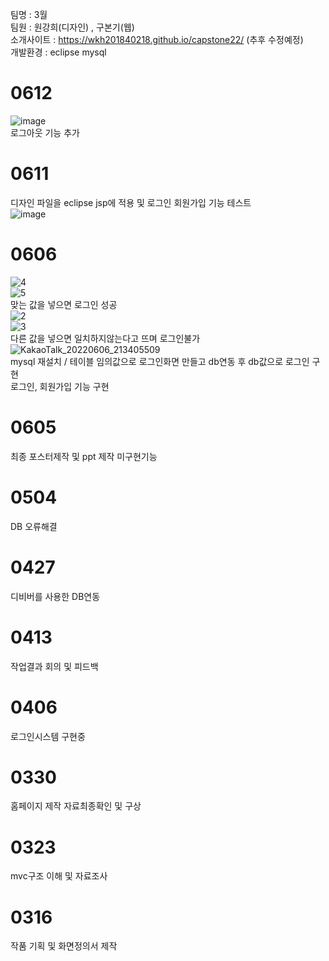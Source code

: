 팀명 : 3월<br />
팀원 : 원강희(디자인) , 구본기(웹) <br />
소개사이트 : https://wkh201840218.github.io/capstone22/ (추후 수정예정) <br />
개발환경 : eclipse mysql

# 0612
![image](https://user-images.githubusercontent.com/79895929/173221840-c348af0c-7a7e-4b90-9634-0ef85636ddc5.png) <br />
로그아웃 기능 추가

# 0611

디자인 파일을 eclipse jsp에 적용 및 로그인 회원가입 기능 테스트 <br />
![image](https://user-images.githubusercontent.com/79895929/173181275-ab2d64c4-12c5-4faf-a7d0-db587663d61b.png) <br />


# 0606
![4](https://user-images.githubusercontent.com/79895929/172161842-09879223-fe0b-48bd-bb03-93e53378a531.png) <br />
![5](https://user-images.githubusercontent.com/79895929/172161847-76438bc6-40ef-4f43-a97a-11cd9ed02809.png) <br />
맞는 값을 넣으면 로그인 성공
<br />
![2](https://user-images.githubusercontent.com/79895929/172161721-659beb75-1157-4733-b58f-7d8702907a8b.png) <br />
![3](https://user-images.githubusercontent.com/79895929/172161725-13343a64-35f2-49d0-9e65-073e6272a1f4.png) <br />
다른 값을 넣으면 일치하지않는다고 뜨며 로그인불가
<br />
![KakaoTalk_20220606_213405509](https://user-images.githubusercontent.com/79895929/172161594-1b5691de-a6f2-4048-a170-f56a51e6fe13.png) <br />
mysql 재설치 / 테이블 임의값으로 로그인화면 만들고 db연동 후 db값으로 로그인 구현 <br />
로그인, 회원가입 기능 구현 <br />
# 0605
최종 포스터제작 및 ppt 제작 미구현기능 
# 0504
DB 오류해결
# 0427
디비버를 사용한 DB연동
# 0413
작업결과 회의 및 피드백
# 0406
로그인시스템 구현중
# 0330
홈페이지 제작 자료최종확인 및 구상
# 0323
mvc구조 이해 및 자료조사 
# 0316
작품 기획 및 화면정의서 제작
